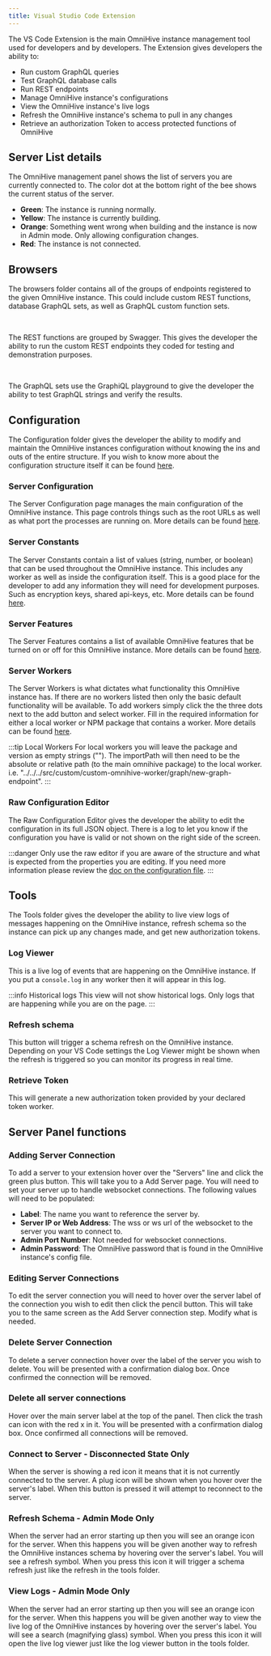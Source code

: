 ```yaml
---
title: Visual Studio Code Extension
---
```


The VS Code Extension is the main OmniHive instance management tool used for developers and by developers.
The Extension gives developers the ability to:

-   Run custom GraphQL queries
-   Test GraphQL database calls
-   Run REST endpoints
-   Manage OmniHive instance's configurations
-   View the OmniHive instance's live logs
-   Refresh the OmniHive instance's schema to pull in any changes
-   Retrieve an authorization Token to access protected functions of OmniHive

## Server List details

The OmniHive management panel shows the list of servers you are currently connected to. The color dot at the bottom right of the bee
shows the current status of the server.

-   <strong>Green</strong>: The instance is running normally.
-   <strong>Yellow</strong>: The instance is currently building.
-   <strong>Orange</strong>: Something went wrong when building and the instance is now in Admin mode. Only allowing
    configuration changes.
-   <strong>Red</strong>: The instance is not connected.

## Browsers

The browsers folder contains all of the groups of endpoints registered to the given OmniHive instance.
This could include custom REST functions, database GraphQL sets, as well as GraphQL custom function sets.

<br />

The REST functions are grouped by Swagger. This gives the developer the ability to run the custom REST endpoints
they coded for testing and demonstration purposes.

<br />

The GraphQL sets use the GraphiQL playground to give the developer the ability to test GraphQL strings and verify
the results.

## Configuration

The Configuration folder gives the developer the ability to modify and maintain the OmniHive instances configuration without
knowing the ins and outs of the entire structure. If you wish to know more about the configuration structure itself
it can be found [here](../deeper-look/configuration-file).

### Server Configuration

The Server Configuration page manages the main configuration of the OmniHive instance. This page controls things such as the root URLs as well
as what port the processes are running on. More details can be found [here](../deeper-look/configuration-file#config-object).

### Server Constants

The Server Constants contain a list of values (string, number, or boolean) that can be used throughout the OmniHive instance. This includes
any worker as well as inside the configuration itself. This is a good place for the developer to add any information they will need for development
purposes. Such as encryption keys, shared api-keys, etc. More details can be found [here](../deeper-look/configuration-file#constants-object).

### Server Features

The Server Features contains a list of available OmniHive features that be turned on or off for this OmniHive instance. More details
can be found [here](../deeper-look/configuration-file#features-object).

### Server Workers

The Server Workers is what dictates what functionality this OmniHive instance has. If there are no workers listed then only the basic
default functionality will be available. To add workers simply click the the three dots next to the add button and select worker.
Fill in the required information for either a local worker or NPM package that contains a worker. More details can be found
[here](../deeper-look/configuration-file#workers-object).

:::tip Local Workers
For local workers you will leave the package and version as empty strings (""). The importPath will then need to be the absolute or relative path (to the main omnihive package) to the local worker.
i.e. "../../../src/custom/custom-omnihive-worker/graph/new-graph-endpoint".
:::

### Raw Configuration Editor

The Raw Configuration Editor gives the developer the ability to edit the configuration in its full JSON object. There is a log to let you know
if the configuration you have is valid or not shown on the right side of the screen.

:::danger
Only use the raw editor if you are aware of the structure and what is expected from the properties you are editing. If you need more information
please review the [doc on the configuration file](../deeper-look/configuration-file).
:::

## Tools

The Tools folder gives the developer the ability to live view logs of messages happening on the OmniHive instance, refresh schema so the instance can
pick up any changes made, and get new authorization tokens.

### Log Viewer

This is a live log of events that are happening on the OmniHive instance. If you put a `console.log` in any worker then it will appear in this log.

:::info Historical logs
This view will not show historical logs. Only logs that are happening while you are on the page.
:::

### Refresh schema

This button will trigger a schema refresh on the OmniHive instance. Depending on your VS Code settings the Log Viewer might be shown when the refresh is
triggered so you can monitor its progress in real time.

### Retrieve Token

This will generate a new authorization token provided by your declared token worker.

## Server Panel functions

### Adding Server Connection

To add a server to your extension hover over the "Servers" line and click the green plus button. This will take you to a Add Server page.
You will need to set your server up to handle websocket connections. The following values will need to be populated:

-   <strong>Label</strong>: The name you want to reference the server by.
-   <strong>Server IP or Web Address</strong>: The wss or ws url of the websocket to the server you want to connect to.
-   <strong>Admin Port Number</strong>: Not needed for websocket connections.
-   <strong>Admin Password</strong>: The OmniHive password that is found in the OmniHive instance's config file.

### Editing Server Connections

To edit the server connection you will need to hover over the server label of the connection you wish to edit then click the pencil button.
This will take you to the same screen as the Add Server connection step. Modify what is needed.

### Delete Server Connection

To delete a server connection hover over the label of the server you wish to delete. You will be presented with a confirmation dialog box.
Once confirmed the connection will be removed.

### Delete all server connections

Hover over the main server label at the top of the panel. Then click the trash can icon with the red x in it. You will be presented with a
confirmation dialog box. Once confirmed all connections will be removed.

### Connect to Server - Disconnected State Only

When the server is showing a red icon it means that it is not currently connected to the server. A plug icon will be shown when you hover over
the server's label. When this button is pressed it will attempt to reconnect to the server.

### Refresh Schema - Admin Mode Only

When the server had an error starting up then you will see an orange icon for the server. When this happens you will be given another way to
refresh the OmniHive instances schema by hovering over the server's label. You will see a refresh symbol. When you press this icon it will
trigger a schema refresh just like the refresh in the tools folder.

### View Logs - Admin Mode Only

When the server had an error starting up then you will see an orange icon for the server. When this happens you will be given another way to
view the live log of the OmniHive instances by hovering over the server's label. You will see a search (magnifying glass) symbol. When you press this icon it will
open the live log viewer just like the log viewer button in the tools folder.
